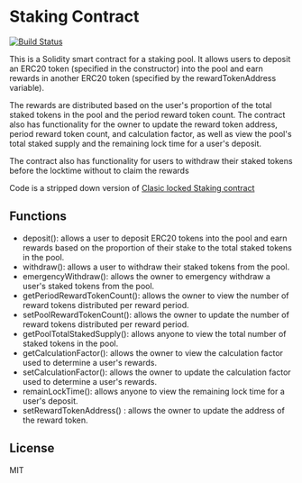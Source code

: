 # Staking Contract

[![Build Status](https://travis-ci.org/joemccann/dillinger.svg?branch=master)](https://travis-ci.org/joemccann/dillinger)

This is a Solidity smart contract for a staking pool. It allows users to deposit an ERC20 token (specified in the constructor) into the pool and earn rewards in another ERC20 token (specified by the rewardTokenAddress variable).

The rewards are distributed based on the user's proportion of the total staked tokens in the pool and the period reward token count. The contract also has functionality for the owner to update the reward token address, period reward token count, and calculation factor, as well as view the pool's total staked supply and the remaining lock time for a user's deposit.

The contract also has functionality for users to withdraw their staked tokens before the locktime without to claim the rewards

Code is a stripped down version of [Clasic locked Staking contract](https://github.com/pexcoinadmin/staking_contracts/blob/main/contracts/classic_locked_staking.sol)

## Functions

- deposit(): allows a user to deposit ERC20 tokens into the pool and earn rewards based on the proportion of their stake to the total staked tokens in the pool.
- withdraw(): allows a user to withdraw their staked tokens from the pool.
- emergencyWithdraw(): allows the owner to emergency withdraw a user's staked tokens from the pool.
- getPeriodRewardTokenCount(): allows the owner to view the number of reward tokens distributed per reward period.
- setPoolRewardTokenCount(): allows the owner to update the number of reward tokens distributed per reward period.
- getPoolTotalStakedSupply(): allows anyone to view the total number of staked tokens in the pool.
- getCalculationFactor(): allows the owner to view the calculation factor used to determine a user's rewards.
- setCalculationFactor(): allows the owner to update the calculation factor used to determine a user's rewards.
- remainLockTime(): allows anyone to view the remaining lock time for a user's deposit.
- setRewardTokenAddress() : allows the owner to update the address of the reward token.

## License

MIT
